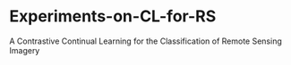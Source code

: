 # Experiments-on-CL-for-RS
A Contrastive Continual Learning for the Classification of Remote Sensing Imagery
